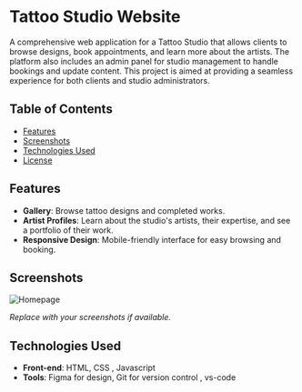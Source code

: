 # Tattoo Studio Website

A comprehensive web application for a Tattoo Studio that allows clients to browse designs, book appointments, and learn more about the artists. The platform also includes an admin panel for studio management to handle bookings and update content. This project is aimed at providing a seamless experience for both clients and studio administrators.

## Table of Contents

- [Features](#features)
- [Screenshots](#screenshots)
- [Technologies Used](#technologies-used)
- [License](#license)

## Features

- **Gallery**: Browse tattoo designs and completed works.
- **Artist Profiles**: Learn about the studio's artists, their expertise, and see a portfolio of their work.
- **Responsive Design**: Mobile-friendly interface for easy browsing and booking.

## Screenshots

![Homepage](screenshots/homepage.jpeg)


*Replace with your screenshots if available.*

## Technologies Used

- **Front-end**: HTML, CSS , Javascript 
- **Tools**: Figma for design, Git for version control , vs-code


